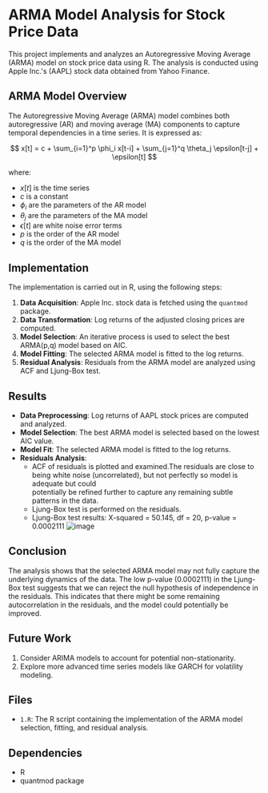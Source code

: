 # ARMA Model Analysis for Stock Price Data

This project implements and analyzes an Autoregressive Moving Average (ARMA) model on stock price data using R. The analysis is conducted using Apple Inc.'s (AAPL) stock data obtained from Yahoo Finance.

## ARMA Model Overview

The Autoregressive Moving Average (ARMA) model combines both autoregressive (AR) and moving average (MA) components to capture temporal dependencies in a time series. It is expressed as:

$$ x[t] = c + \sum_{i=1}^p \phi_i x[t-i] + \sum_{j=1}^q \theta_j \epsilon[t-j] + \epsilon[t] $$

where:
- $x[t]$ is the time series
- $c$ is a constant
- $\phi_i$ are the parameters of the AR model
- $\theta_j$ are the parameters of the MA model
- $\epsilon[t]$ are white noise error terms
- $p$ is the order of the AR model
- $q$ is the order of the MA model

## Implementation

The implementation is carried out in R, using the following steps:

1. **Data Acquisition**: Apple Inc. stock data is fetched using the `quantmod` package.
2. **Data Transformation**: Log returns of the adjusted closing prices are computed.
3. **Model Selection**: An iterative process is used to select the best ARMA(p,q) model based on AIC.
4. **Model Fitting**: The selected ARMA model is fitted to the log returns.
5. **Residual Analysis**: Residuals from the ARMA model are analyzed using ACF and Ljung-Box test.

## Results

- **Data Preprocessing**: Log returns of AAPL stock prices are computed and analyzed.
- **Model Selection**: The best ARMA model is selected based on the lowest AIC value.
- **Model Fit**: The selected ARMA model is fitted to the log returns.
- **Residuals Analysis**: 
  - ACF of residuals is plotted and examined.The residuals are close to being white noise (uncorrelated), but not perfectly so model is adequate but could   
    potentially be refined further to capture any remaining subtle patterns in the data.
  - Ljung-Box test is performed on the residuals.
  - Ljung-Box test results: X-squared = 50.145, df = 20, p-value = 0.0002111
    ![image](https://github.com/user-attachments/assets/5e9fe718-2a1f-4f62-ae43-c7260ba28e8b)


## Conclusion

The analysis shows that the selected ARMA model may not fully capture the underlying dynamics of the data. The low p-value (0.0002111) in the Ljung-Box test suggests that we can reject the null hypothesis of independence in the residuals. This indicates that there might be some remaining autocorrelation in the residuals, and the model could potentially be improved.

## Future Work

1. Consider ARIMA models to account for potential non-stationarity.
2. Explore more advanced time series models like GARCH for volatility modeling.

## Files

- `1.R`: The R script containing the implementation of the ARMA model selection, fitting, and residual analysis.

## Dependencies

- R
- quantmod package
